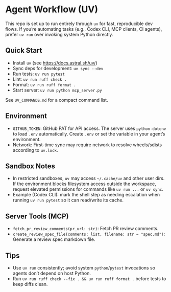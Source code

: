 # Agent Workflow (UV)

This repo is set up to run entirely through `uv` for fast, reproducible dev flows. If you’re automating tasks (e.g., Codex CLI, MCP clients, CI agents), prefer `uv run` over invoking system Python directly.

## Quick Start
- Install `uv` (see https://docs.astral.sh/uv/)
- Sync deps for development: `uv sync --dev`
- Run tests: `uv run pytest`
- Lint: `uv run ruff check .`
- Format: `uv run ruff format .`
- Start server: `uv run python mcp_server.py`

See `UV_COMMANDS.md` for a compact command list.

## Environment
- `GITHUB_TOKEN`: GitHub PAT for API access. The server uses `python-dotenv` to load `.env` automatically. Create `.env` or set the variable in your agent’s environment.
- Network: First-time sync may require network to resolve wheels/sdists according to `uv.lock`.

## Sandbox Notes
- In restricted sandboxes, `uv` may access `~/.cache/uv` and other user dirs. If the environment blocks filesystem access outside the workspace, request elevated permissions for commands like `uv run ...` or `uv sync`.
- Example (Codex CLI): mark the shell step as needing escalation when running `uv run pytest` so it can read/write its cache.

## Server Tools (MCP)
- `fetch_pr_review_comments(pr_url: str)`: Fetch PR review comments.
- `create_review_spec_file(comments: list, filename: str = "spec.md")`: Generate a review spec markdown file.

## Tips
- Use `uv run` consistently; avoid system `python`/`pytest` invocations so agents don’t depend on host Python.
- Run `uv run ruff check --fix . && uv run ruff format .` before tests to keep diffs clean.
